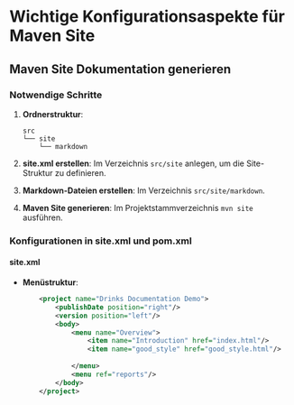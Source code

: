# Wichtige Konfigurationsaspekte für Maven Site

## Maven Site Dokumentation generieren

### Notwendige Schritte

1. **Ordnerstruktur**:
    ```
    src
    └── site
        └── markdown
    ```

2. **site.xml erstellen**: Im Verzeichnis `src/site` anlegen, um die Site-Struktur zu definieren.

3. **Markdown-Dateien erstellen**: Im Verzeichnis `src/site/markdown`.

4. **Maven Site generieren**: Im Projektstammverzeichnis `mvn site` ausführen.

### Konfigurationen in site.xml und pom.xml

#### site.xml

- **Menüstruktur**:
    ```xml
        <project name="Drinks Documentation Demo">
            <publishDate position="right"/>
            <version position="left"/>
            <body>
                <menu name="Overview">
                    <item name="Introduction" href="index.html"/>
                    <item name="good_style" href="good_style.html"/>
        
                </menu>
                <menu ref="reports"/>
            </body>
        </project>
    ```



